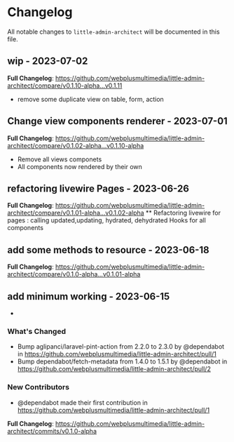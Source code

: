 # Changelog

All notable changes to `little-admin-architect` will be documented in this file.

## wip - 2023-07-02

**Full Changelog**: https://github.com/webplusmultimedia/little-admin-architect/compare/v0.1.10-alpha...v0.1.11

- remove some duplicate view on table, form, action

## Change view components renderer - 2023-07-01

**Full Changelog**: https://github.com/webplusmultimedia/little-admin-architect/compare/v0.1.02-alpha...v0.1.10-alpha

- Remove all views componets
- All components now rendered by their own

## refactoring livewire Pages - 2023-06-26

**Full Changelog**: https://github.com/webplusmultimedia/little-admin-architect/compare/v0.1.01-alpha...v0.1.02-alpha
** Refactoring livewire for pages : calling updated,updating, hydrated, dehydrated Hooks for all components

## add some methods to resource - 2023-06-18

**Full Changelog**: https://github.com/webplusmultimedia/little-admin-architect/compare/v0.1.0-alpha...v0.1.01-alpha

## add minimum working - 2023-06-15

- 

### What's Changed

- Bump aglipanci/laravel-pint-action from 2.2.0 to 2.3.0 by @dependabot in https://github.com/webplusmultimedia/little-admin-architect/pull/1
- Bump dependabot/fetch-metadata from 1.4.0 to 1.5.1 by @dependabot in https://github.com/webplusmultimedia/little-admin-architect/pull/2

### New Contributors

- @dependabot made their first contribution in https://github.com/webplusmultimedia/little-admin-architect/pull/1

**Full Changelog**: https://github.com/webplusmultimedia/little-admin-architect/commits/v0.1.0-alpha
